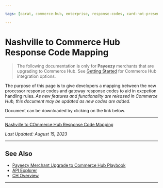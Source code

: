 ```yaml
---

tags: [carat, commerce-hub, enterprise, response-codes, card-not-present, payeezy]

---
```


# Nashville to Commerce Hub Response Code Mapping

<!-- theme: danger -->
>  The following documentation is only for **Payeezy** merchants that are upgrading to Commerce Hub. See [Getting Started](?path=docs/Getting-Started/Getting-Started-General.md) for Commerce Hub integration options.

The purpose of this page is to give developers a mapping between the new processor response codes and gateway response codes to aid in excpetion handling rules.  _As new features and functionality are released in Commerce Hub, this document may be updated as new codes are added._  

Document can be downloaded by clicking on the link below.

---

[Nashville to COmmerce Hub Response Code Mapping](https://github.com/Fiserv/Commerce-Hub/raw/Payeezy-Prod/docs/Resources/Guides/Payeezy/Payeezy_Gateway_Direct_Element_Mapping.xlsx)

_Last Updated: August 15, 2023_

---

## See Also

- [Payeezy Merchant Upgrade to Commerce Hub Playbook](?path=docs/Resources/Guides/Payeezy/PayeezyUpgradetoCHGuideLandingPage.md)
- [API Explorer](../api/?type=post&path=/payments/v1/charges)
- [CH Overview](?path=docs/Getting-Started/Getting-Started-General.md)



---
